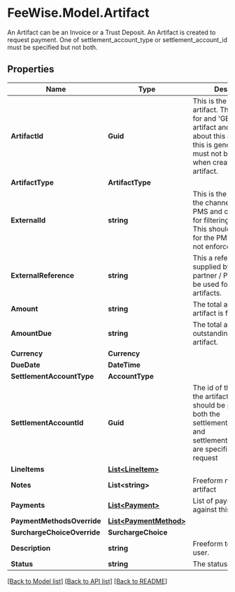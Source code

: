# FeeWise.Model.Artifact
An Artifact can be an Invoice or a Trust Deposit. An Artifact is created to request payment. One of settlement_account_type or settlement_account_id must be specified but not both. 

## Properties

Name | Type | Description | Notes
------------ | ------------- | ------------- | -------------
**ArtifactId** | **Guid** | This is the uuid of the artifact. This will be used for and &#39;GET&#39; of the artifact and in webhooks about this artifact NB this is generated and must not be supplied when creating an artifact.  | [optional] 
**ArtifactType** | **ArtifactType** |  | 
**ExternalId** | **string** | This is the id supplied by the channel partner / PMS and can be used for filtering artifacts. This should be unique for the PMS but this is not enforced. | 
**ExternalReference** | **string** | This a reference supplied by the channel partner / PMS and can be used for filtering artifacts. | [optional] 
**Amount** | **string** | The total amount the artifact is for. | 
**AmountDue** | **string** | The total amount outstanding on this artifact. | [optional] 
**Currency** | **Currency** |  | [optional] 
**DueDate** | **DateTime** |  | [optional] 
**SettlementAccountType** | **AccountType** |  | [optional] 
**SettlementAccountId** | **Guid** | The id of the account the artifact settlement should be paid to.  NB, if both the settlement_account_type and settlement_account_id are specified, it is a bad request  | [optional] 
**LineItems** | [**List&lt;LineItem&gt;**](LineItem.md) |  | [optional] 
**Notes** | **List&lt;string&gt;** | Freeform notes on the artifact | [optional] 
**Payments** | [**List&lt;Payment&gt;**](Payment.md) | List of payments made against this artifact | [optional] 
**PaymentMethodsOverride** | [**List&lt;PaymentMethod&gt;**](PaymentMethod.md) |  | [optional] 
**SurchargeChoiceOverride** | **SurchargeChoice** |  | [optional] 
**Description** | **string** | Freeform text for API user. | [optional] 
**Status** | **string** | The status of the artifact | [optional] 

[[Back to Model list]](../README.md#documentation-for-models) [[Back to API list]](../README.md#documentation-for-api-endpoints) [[Back to README]](../README.md)

